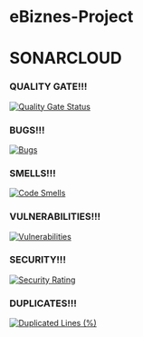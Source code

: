 # eBiznes-Project

# SONARCLOUD

### QUALITY GATE!!!
[![Quality Gate Status](https://sonarcloud.io/api/project_badges/measure?project=WojciechK2_eBiznes_projekt_zaliczeniowy&metric=alert_status)](https://sonarcloud.io/summary/new_code?id=WojciechK2_eBiznes_projekt_zaliczeniowy)

### BUGS!!!
[![Bugs](https://sonarcloud.io/api/project_badges/measure?project=WojciechK2_eBiznes_projekt_zaliczeniowy&metric=bugs)](https://sonarcloud.io/summary/new_code?id=WojciechK2_eBiznes_projekt_zaliczeniowy)

### SMELLS!!!
[![Code Smells](https://sonarcloud.io/api/project_badges/measure?project=WojciechK2_eBiznes_projekt_zaliczeniowy&metric=code_smells)](https://sonarcloud.io/summary/new_code?id=WojciechK2_eBiznes_projekt_zaliczeniowy)

### VULNERABILITIES!!!
[![Vulnerabilities](https://sonarcloud.io/api/project_badges/measure?project=WojciechK2_eBiznes_projekt_zaliczeniowy&metric=vulnerabilities)](https://sonarcloud.io/summary/new_code?id=WojciechK2_eBiznes_projekt_zaliczeniowy)

### SECURITY!!!
[![Security Rating](https://sonarcloud.io/api/project_badges/measure?project=WojciechK2_eBiznes_projekt_zaliczeniowy&metric=security_rating)](https://sonarcloud.io/summary/new_code?id=WojciechK2_eBiznes_projekt_zaliczeniowy)

### DUPLICATES!!!
[![Duplicated Lines (%)](https://sonarcloud.io/api/project_badges/measure?project=WojciechK2_eBiznes_projekt_zaliczeniowy&metric=duplicated_lines_density)](https://sonarcloud.io/summary/new_code?id=WojciechK2_eBiznes_projekt_zaliczeniowy)
